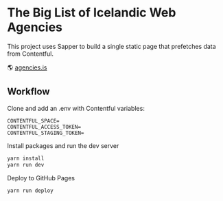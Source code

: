 # The Big List of Icelandic Web Agencies

This project uses Sapper to build a single static page that 
prefetches data from Contentful.

🌎 [agencies.is](https://www.agencies.is/)

## Workflow

Clone and add an .env with Contentful variables:

```
CONTENTFUL_SPACE=
CONTENTFUL_ACCESS_TOKEN=
CONTENTFUL_STAGING_TOKEN=
```

Install packages and run the dev server 

```bash
yarn install
yarn run dev
```

Deploy to GitHub Pages

```bash
yarn run deploy
```

